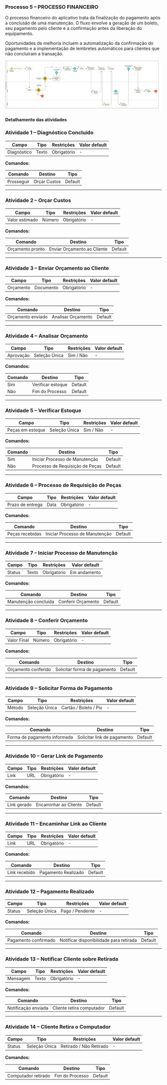 ### Processo 5 – PROCESSO FINANCEIRO

O processo financeiro do aplicativo trata da finalização do pagamento após a conclusão de uma manutenção. O fluxo envolve a geração de um boleto, seu pagamento pelo cliente e a confirmação antes da liberação do equipamento.

Oportunidades de melhoria incluem a automatização da confirmação do pagamento e a implementação de lembretes automáticos para clientes que não concluíram a transação.

![Modelo BPMN do Processo Financeiro](/docs/images/processos/processoFinanceiroBPMN.png "Modelo BPMN do Processo Financeiro.")

#### Detalhamento das atividades

### Atividade 1 – Diagnóstico Concluído

| **Campo**  | **Tipo**  | **Restrições**  | **Valor default**  |
|------------|----------|----------------|-------------------|
| Diagnóstico | Texto   | Obrigatório    | - |

**Comandos:**

| **Comando**       | **Destino**           | **Tipo**   |
|------------------|----------------------|-----------|
| Prosseguir      | Orçar Custos         | Default   |

---

### Atividade 2 – Orçar Custos

| **Campo**  | **Tipo**  | **Restrições**  | **Valor default**  |
|------------|----------|----------------|-------------------|
| Valor estimado | Número | Obrigatório    | - |

**Comandos:**

| **Comando**       | **Destino**                   | **Tipo**   |
|------------------|------------------------------|-----------|
| Orçamento pronto | Enviar Orçamento ao Cliente  | Default   |

---

### Atividade 3 – Enviar Orçamento ao Cliente

| **Campo**  | **Tipo**  | **Restrições**  | **Valor default**  |
|------------|----------|----------------|-------------------|
| Orçamento  | Documento | Obrigatório    | - |

**Comandos:**

| **Comando**           | **Destino**            | **Tipo**   |
|----------------------|-----------------------|-----------|
| Orçamento enviado   | Analisar Orçamento    | Default   |

---

### Atividade 4 – Analisar Orçamento

| **Campo**  | **Tipo**        | **Restrições**  | **Valor default**  |
|------------|----------------|----------------|-------------------|
| Aprovação  | Seleção Única   | Sim / Não     | - |

**Comandos:**

| **Comando**         | **Destino**                 | **Tipo**   |
|--------------------|---------------------------|-----------|
| Sim               | Verificar estoque          | Default   |
| Não               | Fim do Processo            | Default   |

---

### Atividade 5 – Verificar Estoque

| **Campo**    | **Tipo**      | **Restrições**  | **Valor default**  |
|--------------|--------------|----------------|-------------------|
| Peças em estoque | Seleção Única | Sim / Não     | - |

**Comandos:**

| **Comando**      | **Destino**                     | **Tipo**   |
|-----------------|--------------------------------|-----------|
| Sim            | Iniciar Processo de Manutenção | Default   |
| Não            | Processo de Requisição de Peças | Default   |

---

### Atividade 6 – Processo de Requisição de Peças

| **Campo**  | **Tipo**  | **Restrições**  | **Valor default**  |
|------------|----------|----------------|-------------------|
| Prazo de entrega | Data   | Obrigatório    | - |

**Comandos:**

| **Comando**    | **Destino**                  | **Tipo**   |
|--------------|-----------------------------|-----------|
| Peças recebidas | Iniciar Processo de Manutenção  | Default   |

---

### Atividade 7 – Iniciar Processo de Manutenção

| **Campo**  | **Tipo**  | **Restrições**  | **Valor default**  |
|------------|----------|----------------|-------------------|
| Status     | Texto   | Obrigatório    | Em andamento |

**Comandos:**

| **Comando**         | **Destino**                  | **Tipo**   |
|--------------------|----------------------------|-----------|
| Manutenção concluída | Conferir Orçamento        | Default   |

---

### Atividade 8 – Conferir Orçamento

| **Campo**  | **Tipo**        | **Restrições**  | **Valor default**  |
|------------|----------------|----------------|-------------------|
| Valor Final | Número        | Obrigatório    | - |

**Comandos:**

| **Comando**         | **Destino**                         | **Tipo**   |
|--------------------|-----------------------------------|-----------|
| Orçamento conferido | Solicitar forma de pagamento  | Default   |

---

### Atividade 9 – Solicitar Forma de Pagamento

| **Campo**  | **Tipo**        | **Restrições**  | **Valor default**  |
|------------|----------------|----------------|-------------------|
| Método    | Seleção Única   | Cartão / Boleto / Pix | - |

**Comandos:**

| **Comando**           | **Destino**                          | **Tipo**   |
|----------------------|------------------------------------|-----------|
| Forma de pagamento informada | Solicitar link de pagamento | Default   |

---

### Atividade 10 – Gerar Link de Pagamento

| **Campo**  | **Tipo**  | **Restrições**  | **Valor default**  |
|------------|----------|----------------|-------------------|
| Link      | URL      | Obrigatório    | - |

**Comandos:**

| **Comando**      | **Destino**             | **Tipo**   |
|-----------------|-----------------------|-----------|
| Link gerado    | Encaminhar ao Cliente  | Default   |

---

### Atividade 11 – Encaminhar Link ao Cliente

| **Campo**  | **Tipo**  | **Restrições**  | **Valor default**  |
|------------|----------|----------------|-------------------|
| Link      | URL      | Obrigatório    | - |

**Comandos:**

| **Comando**      | **Destino**                  | **Tipo**   |
|-----------------|-----------------------------|-----------|
| Link recebido  | Pagamento Realizado         | Default   |

---

### Atividade 12 – Pagamento Realizado

| **Campo**  | **Tipo**  | **Restrições**  | **Valor default**  |
|------------|----------|----------------|-------------------|
| Status    | Seleção Única | Pago / Pendente | - |

**Comandos:**

| **Comando**       | **Destino**                                   | **Tipo**   |
|------------------|---------------------------------------------|-----------|
| Pagamento confirmado | Notificar disponibilidade para retirada  | Default   |

---

### Atividade 13 – Notificar Cliente sobre Retirada

| **Campo**  | **Tipo**  | **Restrições**  | **Valor default**  |
|------------|----------|----------------|-------------------|
| Mensagem  | Texto   | Obrigatório    | - |

**Comandos:**

| **Comando**       | **Destino**                  | **Tipo**   |
|------------------|----------------------------|-----------|
| Notificação enviada | Cliente retira computador | Default   |

---

### Atividade 14 – Cliente Retira o Computador

| **Campo**  | **Tipo**  | **Restrições**  | **Valor default**  |
|------------|----------|----------------|-------------------|
| Status    | Seleção Única | Retirado / Não Retirado | - |

**Comandos:**

| **Comando**  | **Destino** | **Tipo**   |
|-------------|-----------|-----------|
| Computador retirado | Fim do Processo | Default   |



